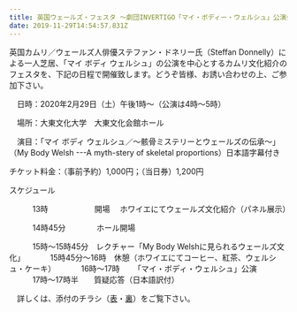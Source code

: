```yaml
---
title: 英国ウェールズ・フェスタ ～劇団INVERTIGO「マイ・ボディー・ウェルシュ」公演会について
date: 2019-11-29T14:54:57.831Z
---
```

英国カムリ／ウェールズ人俳優ステファン・ドネリー氏（Steffan Donnelly）による一人芝居、「マイ ボディ ウェルシュ」の公演を中心とするカムリ文化紹介のフェスタを、下記の日程で開催致します。どうぞ皆様、お誘い合わせの上、ご参加下さい。

　日時：2020年2月29日（土）午後1時～（公演は4時～5時）　　　　　　　

　場所：大東文化大学　大東文化会館ホール

　演目：「マイ ボディ ウェルシュ／～骸骨ミステリーとウェールズの伝承～」（My Body Welsh ---A myth-stery of skeletal proportions）日本語字幕付き

チケット料金：（事前予約）1,000円；（当日券）1,200円

   スケジュール

　　　13時　　　　　　開場　 ホワイエにてウェールズ文化紹介（パネル展示）

　　　14時45分　　　　ホール開場

　　　15時～15時45分　レクチャー「My Body Welshに見られるウェールズ文化」
　　　15時45分～16時　休憩（ホワイエにてコーヒー、紅茶、ウェルシュ・ケーキ）
　　　16時～17時 　　「マイ・ボディ・ウェルシュ」公演
　　　17時～17時半　　質疑応答（日本語訳付）　

　詳しくは、添付のチラシ（[表](https://drive.google.com/open?id=1ZG-CgagRWAlYA0tZbaRBMHsU4-Dr7rw3)・[裏](https://drive.google.com/open?id=1CPQM5BuY_FHBwZm_geZcA6bG1u6noW8U)）をご覧下さい。
